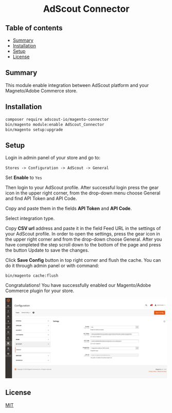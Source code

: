<h1 align="center">AdScout Connector</h1> 

## Table of contents

- [Summary](#summary)
- [Installation](#installation)
- [Setup](#setup)
- [License](#license)

## Summary

This module enable integration between AdScout platform and your Magneto/Adobe Commerce store.

## Installation

```
composer require adscout-io/magento-connector
bin/magento module:enable AdScout_Connector
bin/magento setup:upgrade
```

## Setup

Login in admin panel of your store and go to:

`Stores -> Configuration -> AdScout -> General`

Set **Enable** to `Yes`

Then login to your AdScout profile. After successful login press the gear icon in the upper right corner, from the
drop-down menu choose General and find API Token and API Code.

Copy and paste them in the fields **API Token** and **API Code**.

Select integration type.

Copy **CSV url** address and paste it in the field Feed URL in the settings of your AdScout profile. In order to open
the
settings, press the gear icon in the upper right corner and from the drop-down choose General. After you have
completed the step scroll down to the bottom of the page and press the button Update to save the changes.

Click **Save Config** button in top right corner and flush the cache. You can do it through admin panel or with command:

```
bin/magento cache:flush
```

Congratulations! You have successfully enabled our Magento/Adobe Commerce plugin for your store.

![Setup](https://raw.githubusercontent.com/adscout-io/magento-connector/master/docs/adscout-settings-demo-2024-05-29.jpg)

## License

[MIT](https://opensource.org/licenses/MIT)
